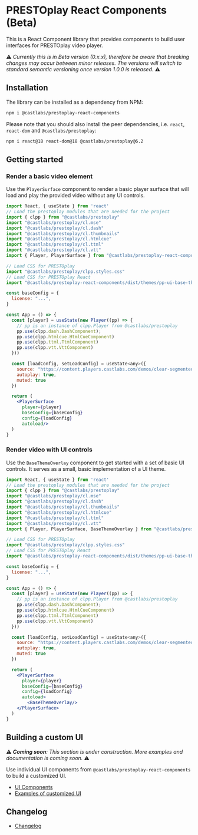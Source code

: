 # PRESTOplay React Components (Beta)

This is a React Component library that provides components to build user interfaces for PRESTOplay video player.

⚠️ *Currently this is in Beta version (0.x.x), therefore be aware that breaking changes may occur between minor releases. The versions will switch to standard semantic versioning once version 1.0.0 is released.* ⚠️

## Installation

The library can be installed as a dependency from NPM:

```sh
npm i @castlabs/prestoplay-react-components
```

Please note that you should also install the peer dependencies, i.e. `react`, `react-dom` and 
`@castlabs/prestoplay`:

```sh
npm i react@18 react-dom@18 @castlabs/prestoplay@6.2
```

## Getting started

### Render a basic video element

Use the `PlayerSurface` component to render a basic player surface that will load and play the provided video without
any UI controls.

```jsx
import React, { useState } from 'react'
// Load the prestoplay modules that are needed for the project
import { clpp } from "@castlabs/prestoplay"
import "@castlabs/prestoplay/cl.mse"
import "@castlabs/prestoplay/cl.dash"
import "@castlabs/prestoplay/cl.thumbnails"
import "@castlabs/prestoplay/cl.htmlcue"
import "@castlabs/prestoplay/cl.ttml"
import "@castlabs/prestoplay/cl.vtt"
import { Player, PlayerSurface } from "@castlabs/prestoplay-react-components/"

// Load CSS for PRESTOplay
import "@castlabs/prestoplay/clpp.styles.css"
// Load CSS for PRESTOplay React
import "@castlabs/prestoplay-react-components/dist/themes/pp-ui-base-theme-embedded.css"

const baseConfig = {
  license: "...",
}

const App = () => {
  const [player] = useState(new Player((pp) => {
    // pp is an instance of clpp.Player from @castlabs/prestoplay
    pp.use(clpp.dash.DashComponent);
    pp.use(clpp.htmlcue.HtmlCueComponent)
    pp.use(clpp.ttml.TtmlComponent)
    pp.use(clpp.vtt.VttComponent)
  }))

  const [loadConfig, setLoadConfig] = useState<any>({
    source: "https://content.players.castlabs.com/demos/clear-segmented/manifest.mpd",
    autoplay: true,
    muted: true
  })

  return (
    <PlayerSurface
      player={player}
      baseConfig={baseConfig}
      config={loadConfig}
      autoload/>
  )
}
```

### Render video with UI controls

Use the `BaseThemeOverlay` component to get started with a set of basic UI controls. It serves as a small, 
basic implementation of a UI theme.

```jsx
import React, { useState } from 'react'
// Load the prestoplay modules that are needed for the project
import { clpp } from "@castlabs/prestoplay"
import "@castlabs/prestoplay/cl.mse"
import "@castlabs/prestoplay/cl.dash"
import "@castlabs/prestoplay/cl.thumbnails"
import "@castlabs/prestoplay/cl.htmlcue"
import "@castlabs/prestoplay/cl.ttml"
import "@castlabs/prestoplay/cl.vtt"
import { Player, PlayerSurface, BaseThemeOverlay } from "@castlabs/prestoplay-react-components/"

// Load CSS for PRESTOplay
import "@castlabs/prestoplay/clpp.styles.css"
// Load CSS for PRESTOplay React
import "@castlabs/prestoplay-react-components/dist/themes/pp-ui-base-theme-embedded.css"

const baseConfig = {
  license: "...",
}

const App = () => {
  const [player] = useState(new Player((pp) => {
    // pp is an instance of clpp.Player from @castlabs/prestoplay
    pp.use(clpp.dash.DashComponent);
    pp.use(clpp.htmlcue.HtmlCueComponent)
    pp.use(clpp.ttml.TtmlComponent)
    pp.use(clpp.vtt.VttComponent)
  }))

  const [loadConfig, setLoadConfig] = useState<any>({
    source: "https://content.players.castlabs.com/demos/clear-segmented/manifest.mpd",
    autoplay: true,
    muted: true
  })

  return (
    <PlayerSurface
      player={player}
      baseConfig={baseConfig}
      config={loadConfig}
      autoload>
        <BaseThemeOverlay/>
    </PlayerSurface>
  )
}
```

## Building a custom UI

⚠️ ***Coming soon**: This section is under construction. More examples and documentation is coming soon.* ⚠️

Use individual UI components from `@castlabs/prestoplay-react-components` to build a customized UI.

- [UI Components](https://github.com/castlabs/prestoplay-react-components/tree/main/src/components)
- [Examples of customized UI](https://github.com/castlabs/prestoplay-react-components/tree/main/app/src)

## Changelog
- [Changelog](https://github.com/castlabs/prestoplay-react-components/blob/main/CHANGELOG.md)
